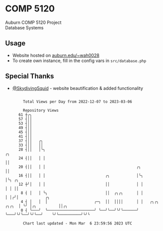 # COMP 5120
Auburn COMP 5120 Project  
Database Systems

## Usage
- Website hosted on [auburn.edu/~wah0028](https://webhome.auburn.edu/~wah0028/)
- To create own instance, fill in the config vars in `src/database.php`

## Special Thanks
- [@SkydivingSquid](https://github.com/SkydivingSquid) - website beautification & added functionality

```

        Total Views per Day from 2022-12-07 to 2023-03-06

        Repository Views
      61 ┼╭╮
      57 ┤││
      53 ┤││
      49 ┤││
      45 ┤││
      41 ┤││
      37 ┤││   ╭╮
      33 ┤││   ││
      28 ┤││   │╰╮                                                           ╭╮
      24 ┤││   │ │                                                           ││
      20 ┤││   │ │                                         ╭╮                ││
      16 ┤││   │ │                           ╭╮            │╰╮               │╰╮ ╭╮
      12 ┼╯│   │ │                           ││            │ │               │ │ ││
       8 ┤ │   │ ╰╮                          ││  ╭╮╭╮      │ │               │ │╭╯│            ╭╮
       4 ┤ │   │  │                     ╭─╮  ││  ││││      │ │   ╭╮╭╮  ╭╮╭╮  │ ╰╯ │╭╮          ││╭╮
       0 ┤ ╰───╯  ╰─────────────────────╯ ╰──╯╰──╯╰╯╰──────╯ ╰───╯╰╯╰──╯╰╯╰──╯    ╰╯╰──────────╯╰╯╰

        Chart last updated - Mon Mar  6 23:59:56 2023 UTC
        
```
